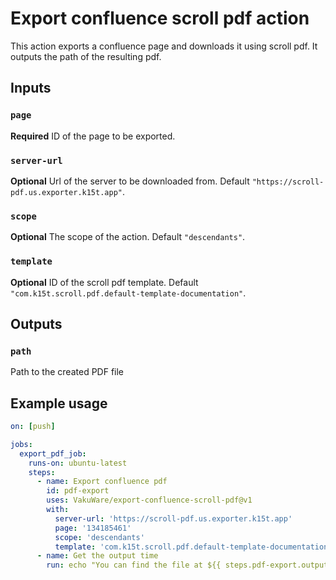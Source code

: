 # Export confluence scroll pdf action

This action exports a confluence page and downloads it using scroll pdf. It outputs the path of the resulting pdf.

## Inputs

### `page`
**Required** ID of the page to be exported.
### `server-url`
**Optional** Url of the server to be downloaded from. Default `"https://scroll-pdf.us.exporter.k15t.app"`.
### `scope`
**Optional** The scope of the action. Default `"descendants"`.
### `template`
**Optional** ID of the scroll pdf template. Default `"com.k15t.scroll.pdf.default-template-documentation"`.

## Outputs

### `path`
Path to the created PDF file

## Example usage

```yaml
on: [push]

jobs:
  export_pdf_job:
    runs-on: ubuntu-latest
    steps:
      - name: Export confluence pdf
        id: pdf-export
        uses: VakuWare/export-confluence-scroll-pdf@v1
        with:
          server-url: 'https://scroll-pdf.us.exporter.k15t.app'
          page: '134185461'
          scope: 'descendants'
          template: 'com.k15t.scroll.pdf.default-template-documentation'
      - name: Get the output time
        run: echo "You can find the file at ${{ steps.pdf-export.outputs.path }}"
```
